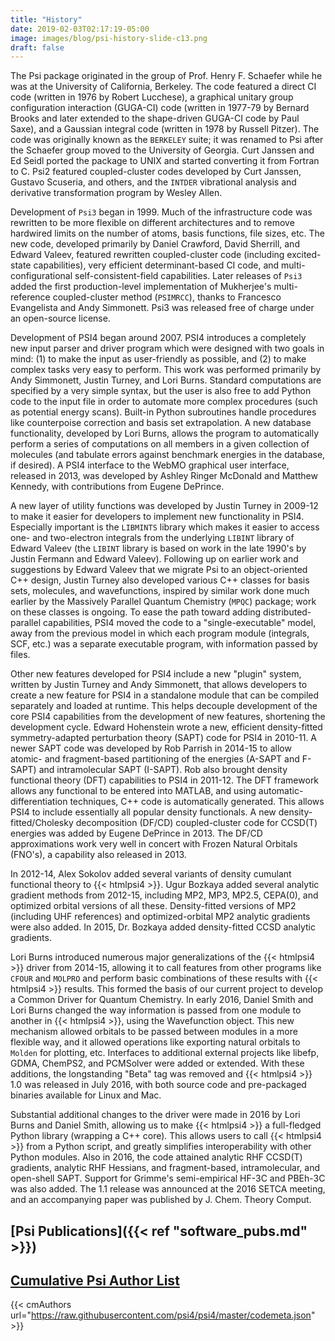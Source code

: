 ```yaml
---
title: "History"
date: 2019-02-03T02:17:19-05:00
image: images/blog/psi-history-slide-c13.png
draft: false
---
```


The Psi package originated in the group of Prof. Henry F. Schaefer while
he was at the University of California, Berkeley. The code featured a
direct CI code (written in 1976 by Robert Lucchese), a graphical unitary
group configuration interaction (GUGA-CI) code (written in 1977-79 by
Bernard Brooks and later extended to the shape-driven GUGA-CI code by Paul
Saxe), and a Gaussian integral code (written in 1978 by Russell Pitzer).
The code was originally known as the `BERKELEY` suite; it was renamed to
Psi after the Schaefer group moved to the University of Georgia. Curt
Janssen and Ed Seidl ported the package to UNIX and started converting it
from Fortran to C. Psi2 featured coupled-cluster codes developed by Curt
Janssen, Gustavo Scuseria, and others, and the `INTDER` vibrational
analysis and derivative transformation program by Wesley Allen.

Development of `Psi3` began in 1999. Much of the infrastructure code was
rewritten to be more flexible on different architectures and to remove
hardwired limits on the number of atoms, basis functions, file sizes, etc.
The new code, developed primarily by Daniel Crawford, David Sherrill, and
Edward Valeev, featured rewritten coupled-cluster code (including
excited-state capabilities), very efficient determinant-based CI code, and
multi-configurational self-consistent-field capabilities. Later releases
of `Psi3` added the first production-level implementation of Mukherjee's
multi-reference coupled-cluster method (`PSIMRCC`), thanks to Francesco
Evangelista and Andy Simmonett. Psi3 was released free of charge under an
open-source license.

Development of PSI4 began around 2007. PSI4 introduces a completely new
input parser and driver program which were designed with two goals in
mind: (1) to make the input as user-friendly as possible, and (2) to make
complex tasks very easy to perform. This work was performed primarily by
Andy Simmonett, Justin Turney, and Lori Burns. Standard computations are
specified by a very simple syntax, but the user is also free to add Python
code to the input file in order to automate more complex procedures (such
as potential energy scans). Built-in Python subroutines handle procedures
like counterpoise correction and basis set extrapolation. A new database
functionality, developed by Lori Burns, allows the program to
automatically perform a series of computations on all members in a given
collection of molecules (and tabulate errors against benchmark energies in
the database, if desired). A PSI4 interface to the WebMO graphical user
interface, released in 2013, was developed by Ashley Ringer McDonald and
Matthew Kennedy, with contributions from Eugene DePrince.

A new layer of utility functions was developed by Justin Turney in 2009-12
to make it easier for developers to implement new functionality in PSI4.
Especially important is the `LIBMINTS` library which makes it easier to
access one- and two-electron integrals from the underlying `LIBINT`
library of Edward Valeev (the `LIBINT` library is based on work in the
late 1990's by Justin Fermann and Edward Valeev). Following up on earlier
work and suggestions by Edward Valeev that we migrate Psi to an
object-oriented C++ design, Justin Turney also developed various C++
classes for basis sets, molecules, and wavefunctions, inspired by similar
work done much earlier by the Massively Parallel Quantum Chemistry
(`MPQC`) package; work on these classes is ongoing. To ease the path
toward adding distributed-parallel capabilities, PSI4 moved the code to a
"single-executable" model, away from the previous model in which each
program module (integrals, SCF, etc.) was a separate executable program,
with information passed by files.

Other new features developed for PSI4 include a new "plugin" system,
written by Justin Turney and Andy Simmonett, that allows developers to
create a new feature for PSI4 in a standalone module that can be compiled
separately and loaded at runtime. This helps decouple development of the
core PSI4 capabilities from the development of new features, shortening
the development cycle. Edward Hohenstein wrote a new, efficient
density-fitted symmetry-adapted perturbation theory (SAPT) code for PSI4
in 2010-11. A newer SAPT code was developed by Rob Parrish in 2014-15 to
allow atomic- and fragment-based partitioning of the energies (A-SAPT and
F-SAPT) and intramolecular SAPT (I-SAPT). Rob also brought density
functional theory (DFT) capabilities to PSI4 in 2011-12. The DFT framework
allows any functional to be entered into MATLAB, and using
automatic-differentiation techniques, C++ code is automatically generated.
This allows PSI4 to include essentially all popular density functionals. A
new density-fitted/Cholesky decomposition (DF/CD) coupled-cluster code for
CCSD(T) energies was added by Eugene DePrince in 2013. The DF/CD
approximations work very well in concert with Frozen Natural Orbitals
(FNO's), a capability also released in 2013.

In 2012-14, Alex Sokolov added several variants of density cumulant
functional theory to {{< htmlpsi4 >}}. Ugur Bozkaya added several analytic gradient
methods from 2012-15, including MP2, MP3, MP2.5, CEPA(0), and optimized
orbital versions of all these. Density-fitted versions of MP2 (including
UHF references) and optimized-orbital MP2 analytic gradients were also
added. In 2015, Dr. Bozkaya added density-fitted CCSD analytic gradients.

Lori Burns introduced numerous major generalizations of the {{< htmlpsi4 >}} driver
from 2014-15, allowing it to call features from other programs like
`CFOUR` and `MOLPRO` and perform basic combinations of these results with
{{< htmlpsi4 >}} results. This formed the basis of our current project to develop a
Common Driver for Quantum Chemistry. In early 2016, Daniel Smith and Lori
Burns changed the way information is passed from one module to another in
{{< htmlpsi4 >}}, using the Wavefunction object. This new mechanism allowed orbitals
to be passed between modules in a more flexible way, and it allowed
operations like exporting natural orbitals to `Molden` for plotting, etc.
Interfaces to additional external projects like libefp, GDMA, ChemPS2, and
PCMSolver were added or extended. With these additions, the longstanding
"Beta" tag was removed and {{< htmlpsi4 >}} 1.0 was released in July 2016, with both
source code and pre-packaged binaries available for Linux and Mac.

Substantial additional changes to the driver were made in 2016 by Lori
Burns and Daniel Smith, allowing us to make {{< htmlpsi4 >}} a full-fledged Python
library (wrapping a C++ core). This allows users to call {{< htmlpsi4 >}} from a
Python script, and greatly simplifies interoperability with other Python
modules. Also in 2016, the code attained analytic RHF CCSD(T) gradients,
analytic RHF Hessians, and fragment-based, intramolecular, and open-shell
SAPT. Support for Grimme's semi-empirical HF-3C and PBEh-3C was also
added. The 1.1 release was announced at the 2016 SETCA meeting, and an
accompanying paper was published by J. Chem. Theory Comput.

## [Psi Publications]({{< ref "software_pubs.md" >}})

## [Cumulative Psi Author List](https://github.com/psi4/psi4/blob/master/codemeta.json)

{{< cmAuthors url="https://raw.githubusercontent.com/psi4/psi4/master/codemeta.json" >}}


